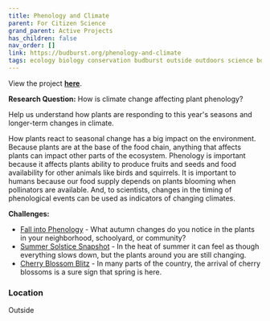 ```yaml
---
title: Phenology and Climate
parent: For Citizen Science
grand_parent: Active Projects
has_children: false
nav_order: []
link: https://budburst.org/phenology-and-climate
tags: ecology biology conservation budburst outside outdoors science botany climate weather ecosystem pollination 
---
```


View the project [**here**](https://budburst.org/phenology-and-climate).

**Research Question:** How is climate change affecting plant phenology?

Help us understand how plants are responding to this year's seasons and longer-term changes in climate.

How plants react to seasonal change has a big impact on the environment. Because plants are at the base of the food chain, anything that affects plants can impact other parts of the ecosystem. Phenology is important because it affects plants ability to produce fruits and seeds and food availability for other animals like birds and squirrels. It is important to humans because our food supply depends on plants blooming when pollinators are available. And, to scientists, changes in the timing of phenological events can be used as indicators of changing climates.

**Challenges:**
- [Fall into Phenology](https://budburst.org/fall-into-phenology) - What autumn changes do you notice in the plants in your neighborhood, schoolyard, or community?
- [Summer Solstice Snapshot](https://budburst.org/summer-solstice-snapshot) - In the heat of summer it can feel as though everything slows down, but the plants around you are still changing.
- [Cherry Blossom Blitz](https://budburst.org/cherry-blossom-blitz) - In many parts of the country, the arrival of cherry blossoms is a sure sign that spring is here.


### Location
Outside
